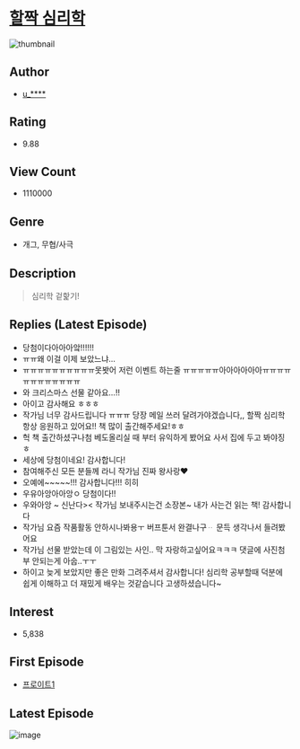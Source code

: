 # [할짝 심리학](https://comic.naver.com/bestChallenge/list?titleId=704098)
![thumbnail](https://image-comic.pstatic.net/user_contents_data/challenge_comic/2018/01/18/314137/thumbnail_IMAG06_71597477-2156-410a-936e-d284038bbd65.jpg)

## Author
- [u_****](https://comic.naver.com/artistTitle?id=314137)

## Rating
- 9.88

## View Count
- 1110000

## Genre
- 개그, 무협/사극

## Description
> 심리학 겉핥기!

## Replies (Latest Episode)
- 당첨이다아아아앜!!!!!!
- ㅠㅠ왜 이걸 이제 보았느냐...
- ㅠㅠㅠㅠㅠㅠㅠㅠㅠㅠ못봣어 저런 이벤트 하는줄 ㅠㅠㅠㅠㅠ아아아아아아ㅠㅠㅠㅠㅠㅠㅠㅠㅠㅠㅠㅠ
- 와 크리스마스 선물 같아요...!!
- 아이고 감사해요 ㅎㅎㅎ
- 작가님 너무 감사드립니다 ㅠㅠㅠ 당장 메일 쓰러 달려가야겠습니다,, 할짝 심리학 항상 응원하고 있어요!! 책 많이 출간해주세요!ㅎㅎ
- 헉 책 출간하셨구나첨 베도올리실 때 부터 유익하게 봤어요 사서 집에 두고 봐야징 ㅎ
- 세상에 당첨이네요! 감사합니다!
- 참여해주신 모든 분들께 라니 작가님 진짜 왕사랑❤
- 오예에~~~~~!!! 감사합니다!!! 히히
- 우유아앙아아앙ㅇ 당첨이다!!
- 우와아앙 ~ 신난다>< 작가님 보내주시는건 소장본~ 내가 사는건 읽는 책! 감사합니다
- 작가님 요즘 작품활동 안하시나봐용ㅜ 버프툰서 완결나구ᆢ 문득 생각나서 들려봤어요
- 작가님 선물 받았는데 이 그림있는 사인.. 막 자랑하고싶어요ㅋㅋㅋ 댓글에 사진첨부 안되는게 아숩..ㅜㅜ
- 하이고 늦게 보았지만 좋은 만화 그려주셔서 감사합니다! 심리학 공부할때 덕분에 쉽게 이해하고 더 재밌게 배우는 것같습니다 고생하셨습니다~

## Interest
- 5,838

## First Episode
- [프로이트1](https://comic.naver.com/bestChallenge/detail?titleId=704098&no=1)

## Latest Episode
![image](https://image-comic.pstatic.net/user_contents_data/challenge_comic/2020/12/26/314137/upload_7005457214730494519.jpeg)
